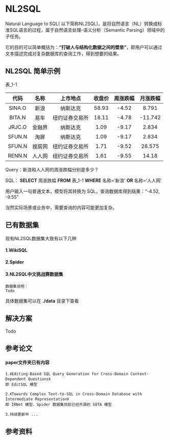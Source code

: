 # NL2SQL
Natural Language to SQL( 以下简称NL2SQL)，是将自然语言（NL）转换成标准SQL语言的过程，属于自然语言处理-语义分析（Semantic Parsing）领域中的子任务。

它的目的可以简单概括为：**“打破人与结构化数据之间的壁垒”**，即用户可以通过文本描述完成对复杂数据库的查询工作，得到想要的结果。

## NL2SQL 简单示例

表_1-1

|  代码  |  名称  |    上市地点    | 收盘价 | 周涨跌幅 | 月涨跌幅 |
| :----: | :----: | :------------: | :----: | :------: | :------: |
| SINA.O |  新浪  |    纳斯达克    | 58.93  |  -4.52   |  8.791   |
| BITA.N |  易车  | 纽约证券交易所 | 18.11  |  -4.78   | -11.742  |
| JRJC.O | 金融界 |    纳斯达克    |  1.09  |  -9.17   |  2.834   |
| SFUN.N |  淘屏  |    纳斯达克    |  1.09  |  -9.17   |  2.834   |
| SFUN.N | 搜房网 | 纽约证券交易所 |  1.71  |  -9.52   |  28.575  |
| RENN.N | 人人网 | 纽约证券交易所 |  1.61  |  -9.55   |  14.18   |

Query：新浪和人人网的周涨跌幅分别是多少？

SQL：    **SELECT** 周涨跌幅 **FROM** 表_1-1  **WHERE** 名称=‘新浪’ **OR** 名称=‘人人网’

用户输入一句普通文本，模型将其转换为 SQL，查询数据库得到结果："-4.52, -9.55"

当然实际场景或业务中，需要查询的内容可能更加复杂。

## 已有数据集

现有NL2SQL数据集大致有以下几种

#### 1.WikiSQL

#### 2.Spider

#### 3.NL2SQL中文挑战赛数据集

```
数据集说明：
Todo
```

具体数据集可以在 **./data** 目录下查看

## 解决方案

Todo

## 参考论文

#### paper文件夹已有内容

```
1.《Editing-Based SQL Query Generation for Cross-Domain Context-Dependent Questions》
即 EditSQL 模型

2.《Towards Complex Text-to-SQL in Cross-Domain Database with Intermediate Representation》
即 IRNet 模型，Spider 数据集目前已经开源的 SOTA 模型

3.持续更新中 ...
```

## 参考资料



